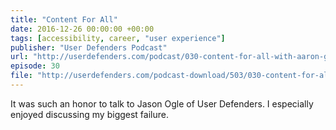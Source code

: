 ```yaml
---
title: "Content For All"
date: 2016-12-26 00:00:00 +00:00
tags: [accessibility, career, "user experience"]
publisher: "User Defenders Podcast"
url: "http://userdefenders.com/podcast/030-content-for-all-with-aaron-gustafson/"
episode: 30
file: "http://userdefenders.com/podcast-download/503/030-content-for-all-with-aaron-gustafson.mp3"
---
```


It was such an honor to talk to Jason Ogle of User Defenders. I especially enjoyed discussing my biggest failure.
